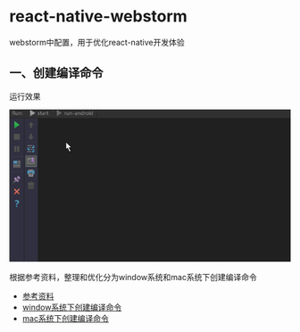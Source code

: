 # react-native-webstorm
webstorm中配置，用于优化react-native开发体验

## 一、创建编译命令
运行效果

![](img\run_effect.gif)

根据参考资料，整理和优化分为window系统和mac系统下创建编译命令
- [参考资料](https://github.com/harde1/ReactNative_webstrom)
- [window系统下创建编译命令](window_run.md)
- [mac系统下创建编译命令](mac_run.md)



